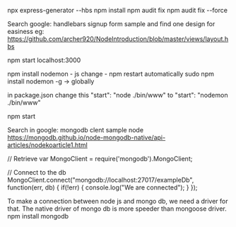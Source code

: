 npx express-generator --hbs
npm install
npm audit fix
npm audit fix --force

Search google: handlebars signup form sample
and find one design for easiness
eg: https://github.com/archer920/NodeIntroduction/blob/master/views/layout.hbs

npm start
localhost:3000

npm install nodemon - js change - npm restart automatically
sudo npm install nodemon -g -> globally

in package.json change this     "start": "node ./bin/www"
to     "start": "nodemon ./bin/www"

npm start

Search in google:
mongodb clent sample node
https://mongodb.github.io/node-mongodb-native/api-articles/nodekoarticle1.html

// Retrieve
var MongoClient = require('mongodb').MongoClient;

// Connect to the db
MongoClient.connect("mongodb://localhost:27017/exampleDb", function(err, db) {
  if(!err) {
    console.log("We are connected");
  }
});

To make a connection between node js and mongo db, we need a driver for that. The native driver of mongo db is more speeder than mongoose driver.
npm install mongodb
